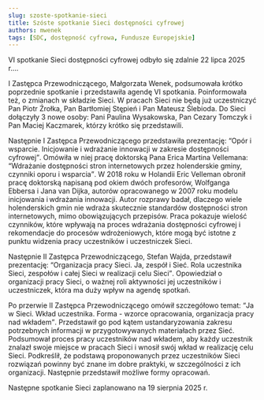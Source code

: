 ```yaml
---
slug: szoste-spotkanie-sieci
title: Szóste spotkanie Sieci dostępności cyfrowej
authors: mwenek
tags: [SDC, dostępność cyfrowa, Fundusze Europejskie]
---
```


VI spotkanie Sieci dostępności cyfrowej odbyło się zdalnie 22 lipca 2025 r.&hellip;

<!-- truncate -->


I Zastępca Przewodniczącego, Małgorzata Wenek, podsumowała krótko poprzednie spotkanie i przedstawiła agendę VI spotkania. Poinformowała też, o zmianach w składzie Sieci. W pracach Sieci nie będą już uczestniczyć Pan Piotr Źrołka, Pan Bartłomiej Stępień i Pan Mateusz Ślebioda. Do Sieci dołączyły 3 nowe osoby: Pani Paulina Wysakowska, Pan Cezary Tomczyk i Pan Maciej Kaczmarek, którzy krótko się przedstawili.

Następnie I Zastępca Przewodniczącego przedstawiła prezentację: <q>Opór i wsparcie. Inicjowanie i wdrażanie innowacji w zakresie dostępności cyfrowej</q>. Omówiła w niej pracę doktorską Pana Erica Martina Vellemana: <q>Wdrażanie dostępności stron internetowych przez holenderskie gminy, czynniki oporu i wsparcia</q>. W 2018 roku w Holandii Eric Velleman obronił pracę doktorską napisaną pod okiem dwóch profesorów, Wolfganga Ebbersa i Jana van Dijka, autorów opracowanego w 2007 roku modelu inicjowania i wdrażania innowacji. Autor rozprawy badał, dlaczego wiele holenderskich gmin nie wdraża skutecznie standardów dostępności stron internetowych, mimo obowiązujących przepisów. Praca pokazuje wielość czynników, które wpływają na proces wdrażania dostępności cyfrowej i rekomendacje do procesów wdrożeniowych, które mogą być istotne z punktu widzenia pracy uczestników i uczestniczek Sieci.

Następnie II Zastępca Przewodniczącego, Stefan Wajda, przedstawił prezentację: <q>Organizacja pracy Sieci. Ja, zespół i Sieć. Rola uczestnika Sieci, zespołów i całej Sieci w realizacji celu Sieci</q>. Opowiedział o organizacji pracy Sieci, o ważnej roli aktywności jej uczestników i uczestniczek, która ma duży wpływ na agendę spotkań.

Po przerwie II Zastępca Przewodniczącego omówił szczegółowo temat: <q>Ja w Sieci. Wkład uczestnika. Forma - wzorce opracowania, organizacja pracy nad wkładem</q>. Przedstawił go pod kątem ustandaryzowania zakresu potrzebnych informacji w przygotowywanych materiałach przez Sieć. Podsumował proces pracy uczestników nad wkładem, aby każdy uczestnik znalazł swoje miejsce w pracach Sieci i wnosił swój wkład w realizację celu Sieci. Podkreślił, że podstawą proponowanych przez uczestników Sieci rozwiązań powinny być znane im dobre praktyki, w szczególności z ich organizacji. Następnie przedstawił możliwe formy opracowań.

Następne spotkanie Sieci zaplanowano na 19 sierpnia 2025 r.
